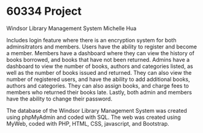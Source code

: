 # 60334 Project
Windsor Library Management System
Michelle Hua

Includes login feature where there is an encryption system for both adminsitrators and members. Users have the ability to register and become a member. Members have a dashboard where they can view the history of books borrowed, and books that have not been returned. Admins have a dashboard to view the number of books, authors and categories listed, as well as the number of books issued and returned. They can also view the number of registered users, and have the ability to add additional books, authors and categories. They can also assign books, and charge fees to members who returned their books late. Lastly, both admin and members have the ability to change their password. 

The database of the Windsor Library Management System was created using phpMyAdmin and coded with SQL. The web was created using MyWeb, coded with PHP, HTML, CSS, javascript, and Bootstrap.
